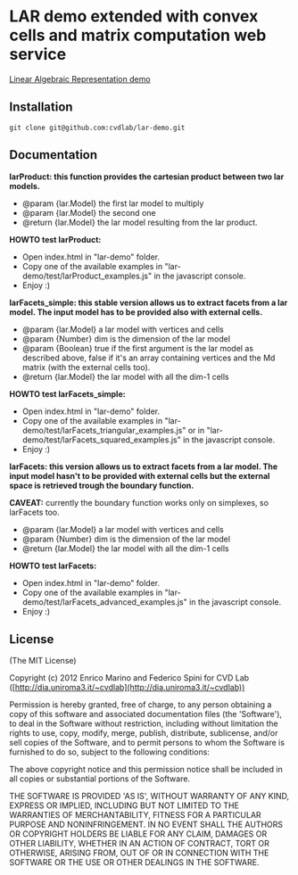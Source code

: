# LAR demo extended with convex cells and matrix computation web service

[Linear Algebraic Representation demo](http://cvdlab.github.com/lar-demo)

## Installation

```
git clone git@github.com:cvdlab/lar-demo.git
```

## Documentation

**larProduct: this function provides the cartesian product between two lar models.**

* @param {lar.Model} the first lar model to multiply
* @param {lar.Model} the second one
* @return {lar.Model} the lar model resulting from the lar product.

**HOWTO test larProduct:**
* Open index.html in "lar-demo" folder.
* Copy one of the available examples in "lar-demo/test/larProduct_examples.js" in the javascript console.
* Enjoy :)

**larFacets_simple: this stable version allows us to extract facets from a lar model. The input model has to be provided also with external cells.**
* @param {lar.Model} a lar model with vertices and cells
* @param {Number} dim is the dimension of the lar model
* @param {Boolean} true if the first argument is the lar model as described above, false if it's an array containing vertices and the Md matrix (with the external cells too).
* @return {lar.Model} the lar model with all the dim-1 cells

**HOWTO test larFacets_simple:**
* Open index.html in "lar-demo" folder.
* Copy one of the available examples in "lar-demo/test/larFacets_triangular_examples.js" or in "lar-demo/test/larFacets_squared_examples.js" in the javascript console.
* Enjoy :)

**larFacets: this version allows us to extract facets from a lar model. The input model hasn't to be provided with external cells but the external space is retrieved trough the boundary function.**

**CAVEAT:** currently the boundary function works only on simplexes, so larFacets too. 
* @param {lar.Model} a lar model with vertices and cells
* @param {Number} dim is the dimension of the lar model
* @return {lar.Model} the lar model with all the dim-1 cells

**HOWTO test larFacets:**
* Open index.html in "lar-demo" folder.
* Copy one of the available examples in "lar-demo/test/larFacets_advanced_examples.js" in the javascript console.
* Enjoy :)



## License

(The MIT License)

Copyright (c) 2012 Enrico Marino and Federico Spini for CVD Lab ([http://dia.uniroma3.it/~cvdlab](http://dia.uniroma3.it/~cvdlab))

Permission is hereby granted, free of charge, to any person obtaining
a copy of this software and associated documentation files (the
'Software'), to deal in the Software without restriction, including
without limitation the rights to use, copy, modify, merge, publish,
distribute, sublicense, and/or sell copies of the Software, and to
permit persons to whom the Software is furnished to do so, subject to
the following conditions:

The above copyright notice and this permission notice shall be
included in all copies or substantial portions of the Software.

THE SOFTWARE IS PROVIDED 'AS IS', WITHOUT WARRANTY OF ANY KIND,
EXPRESS OR IMPLIED, INCLUDING BUT NOT LIMITED TO THE WARRANTIES OF
MERCHANTABILITY, FITNESS FOR A PARTICULAR PURPOSE AND NONINFRINGEMENT.
IN NO EVENT SHALL THE AUTHORS OR COPYRIGHT HOLDERS BE LIABLE FOR ANY
CLAIM, DAMAGES OR OTHER LIABILITY, WHETHER IN AN ACTION OF CONTRACT,
TORT OR OTHERWISE, ARISING FROM, OUT OF OR IN CONNECTION WITH THE
SOFTWARE OR THE USE OR OTHER DEALINGS IN THE SOFTWARE.
